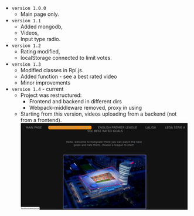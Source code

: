 - `version 1.0.0`
  - Main page only.
- `version 1.1`
  - Added mongodb,
  - Videos,
  - Input type radio.
- `version 1.2` 
  - Rating modified, 
  - localStorage connected to limit votes.
- `version 1.3` 
  - Modified classes in Rpl.js. 
  - Added function - see a best rated video
  - Minor improvements
- `version 1.4` - current
  - Project was restructured:
    - Frontend and backend in different dirs
    - Webpack-middleware removed, proxy in using
  - Starting from this version, videos uploading from
  a backend (not from a frontend).
![Screen](public/screenshot.png)
